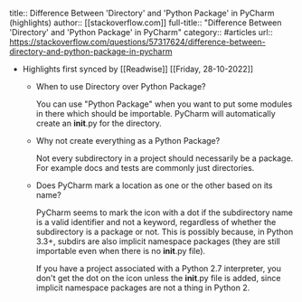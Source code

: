 title:: Difference Between 'Directory' and 'Python Package' in PyCharm (highlights)
author:: [[stackoverflow.com]]
full-title:: "Difference Between 'Directory' and 'Python Package' in PyCharm"
category:: #articles
url:: https://stackoverflow.com/questions/57317624/difference-between-directory-and-python-package-in-pycharm

- Highlights first synced by [[Readwise]] [[Friday, 28-10-2022]]
	- When to use Directory over Python Package?
	  
	  
	  You can use "Python Package" when you want to put some modules in there which should be importable. PyCharm will automatically create an __init__.py for the directory.
	- Why not create everything as a Python Package?
	  
	  
	  Not every subdirectory in a project should necessarily be a package.  For example docs and tests are commonly just directories.
	- Does PyCharm mark a location as one or the other based on its name?
	  
	  
	  PyCharm seems to mark the icon with a dot if the subdirectory name is a valid identifier and not a keyword, regardless of whether the subdirectory is a package or not. This is possibly because, in Python 3.3+, subdirs are also implicit namespace packages (they are still importable even when there is no __init__.py file).
	  
	  If you have a project associated with a Python 2.7 interpreter, you don't get the dot on the icon unless the __init__.py file is added, since implicit namespace packages are not a thing in Python 2.